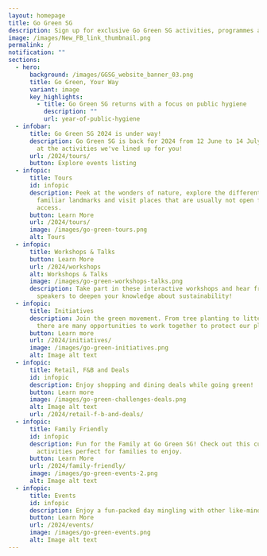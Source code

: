 ```yaml
---
layout: homepage
title: Go Green SG
description: Sign up for exclusive Go Green SG activities, programmes and experiences!
image: /images/New_FB_link_thumbnail.png
permalink: /
notification: ""
sections:
  - hero:
      background: /images/GGSG_website_banner_03.png
      title: Go Green, Your Way
      variant: image
      key_highlights:
        - title: Go Green SG returns with a focus on public hygiene
          description: ""
          url: year-of-public-hygiene
  - infobar:
      title: Go Green SG 2024 is under way!
      description: Go Green SG is back for 2024 from 12 June to 14 July. Take a look
        at the activities we've lined up for you!
      url: /2024/tours/
      button: Explore events listing
  - infopic:
      title: Tours
      id: infopic
      description: Peek at the wonders of nature, explore the different sides of
        familiar landmarks and visit places that are usually not open for public
        access.
      button: Learn More
      url: /2024/tours/
      image: /images/go-green-tours.png
      alt: Tours
  - infopic:
      title: Workshops & Talks
      button: Learn More
      url: /2024/workshops
      alt: Workshops & Talks
      image: /images/go-green-workshops-talks.png
      description: Take part in these interactive workshops and hear from inspiring
        speakers to deepen your knowledge about sustainability!
  - infopic:
      title: Initiatives
      description: Join the green movement. From tree planting to litter picking,
        there are many opportunities to work together to protect our planet!
      button: Learn more
      url: /2024/initiatives/
      image: /images/go-green-initiatives.png
      alt: Image alt text
  - infopic:
      title: Retail, F&B and Deals
      id: infopic
      description: Enjoy shopping and dining deals while going green!
      button: Learn more
      image: /images/go-green-challenges-deals.png
      alt: Image alt text
      url: /2024/retail-f-b-and-deals/
  - infopic:
      title: Family Friendly
      id: infopic
      description: Fun for the Family at Go Green SG! Check out this curated list of
        activities perfect for families to enjoy.
      button: Learn More
      url: /2024/family-friendly/
      image: /images/go-green-events-2.png
      alt: Image alt text
  - infopic:
      title: Events
      id: infopic
      description: Enjoy a fun-packed day mingling with other like-minded eco enthusiasts.
      button: Learn More
      url: /2024/events/
      image: /images/go-green-events.png
      alt: Image alt text
---
```

